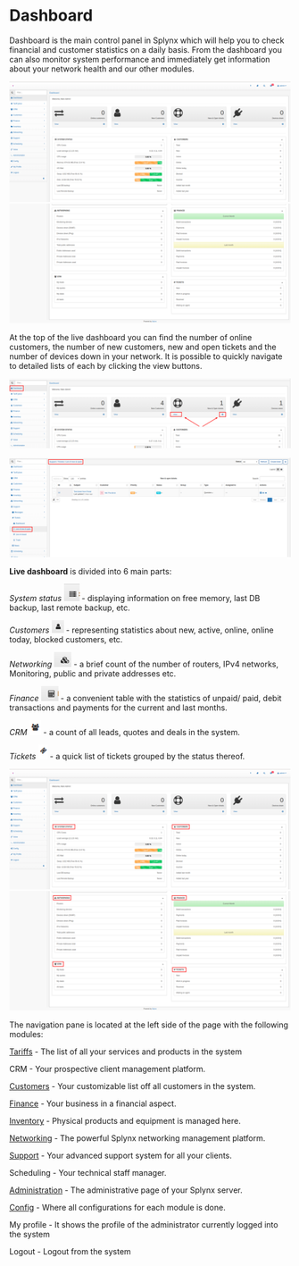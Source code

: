 Dashboard
=========

Dashboard is the main control panel in Splynx which will help you to check financial and customer statistics on a daily basis. From the dashboard you can also monitor system performance and immediately get information about your network health and our other modules.

![Dashboard1](dashboard1.png)
![Dashboard2](dashboard2.png)

At the top of the live dashboard you can find the number of online customers, the number of new customers, new and open tickets and the number of devices down in your network. It is possible to quickly navigate to detailed lists of each by clicking the view buttons.

![Screenshot](dashboard3.png)

![Screenshot](dashboard4.png)

**Live dashboard** is divided into 6 main parts:

_System status_ <icon class="image-icon">![icon](Screenshot_at_May_12_16-55-54.png)</icon> - displaying information on free memory, last DB backup, last remote backup, etc.

_Customers_ <icon class="image-icon">![icon](Screenshot_at_May_12_16-57-33.png)</icon> - representing statistics about new, active, online, online today, blocked customers, etc.

_Networking_ <icon class="image-icon">![icon](Screenshot_at_May_12_16-56-17.png)</icon> - a brief count of the number of routers, IPv4 networks, Monitoring, public and private addresses etc.

_Finance_ <icon class="image-icon">![icon](Screenshot_at_May_12_16-56-28.png)</icon> - a convenient table with the statistics of unpaid/ paid, debit transactions and payments for the current and last months.

_CRM_ <icon class="image-icon">![icon](dashboard5.png)</icon> - a count of all leads, quotes and deals in the system.

_Tickets_ <icon class="image-icon">![icon](dashboard6.png)</icon> - a quick list of tickets grouped by the status thereof.

![Dashboard1](dashboard7.png)
![Dashboard2](dashboard8.png)

The navigation pane is located at the left side of the page with the following modules:

[Tariffs](configuring_tariff_plans/configuring_tariff_plans.md) - The list of all your services and products in the system

CRM - Your prospective client management platform.

[Customers](customer_management/customer_management.md) - Your customizable list off all customers in the system.

[Finance](finance/finance.md) - Your business in a financial aspect.

[Inventory](inventory/inventory.md) - Physical products and equipment is managed here.

[Networking](networking/networking.md) - The powerful Splynx networking management platform.

[Support](support_tickets_messages/support_tickets_messages.md) - Your advanced support system for all your clients.

Scheduling - Your technical staff manager.

[Administration](administration/administration.md) - The administrative page of your Splynx server.

[Config](configuration/configuration.md) - Where all configurations for each module is done.

My profile - It shows the profile of the administrator currently logged into the system

Logout - Logout from the system
